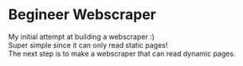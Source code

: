# Begineer Webscraper
My initial attempt at building a webscraper :) <br/>
Super simple since it can only read static pages! <br/>
The next step is to make a webscraper that can read dynamic pages. 
